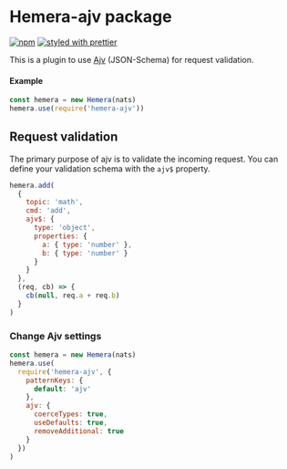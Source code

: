 # Hemera-ajv package

[![npm](https://img.shields.io/npm/v/hemera-ajv.svg?maxAge=3600)](https://www.npmjs.com/package/hemera-ajv)
[![styled with prettier](https://img.shields.io/badge/styled_with-prettier-ff69b4.svg)](#badge)

This is a plugin to use [Ajv](https://github.com/epoberezkin/ajv) (JSON-Schema) for request validation.

#### Example

```js
const hemera = new Hemera(nats)
hemera.use(require('hemera-ajv'))
```

## Request validation

The primary purpose of ajv is to validate the incoming request. You can define your validation schema with the `ajv$` property.

```js
hemera.add(
  {
    topic: 'math',
    cmd: 'add',
    ajv$: {
      type: 'object',
      properties: {
        a: { type: 'number' },
        b: { type: 'number' }
      }
    }
  },
  (req, cb) => {
    cb(null, req.a + req.b)
  }
)
```

### Change Ajv settings

```js
const hemera = new Hemera(nats)
hemera.use(
  require('hemera-ajv', {
    patternKeys: {
      default: 'ajv'
    },
    ajv: {
      coerceTypes: true,
      useDefaults: true,
      removeAdditional: true
    }
  })
)
```
